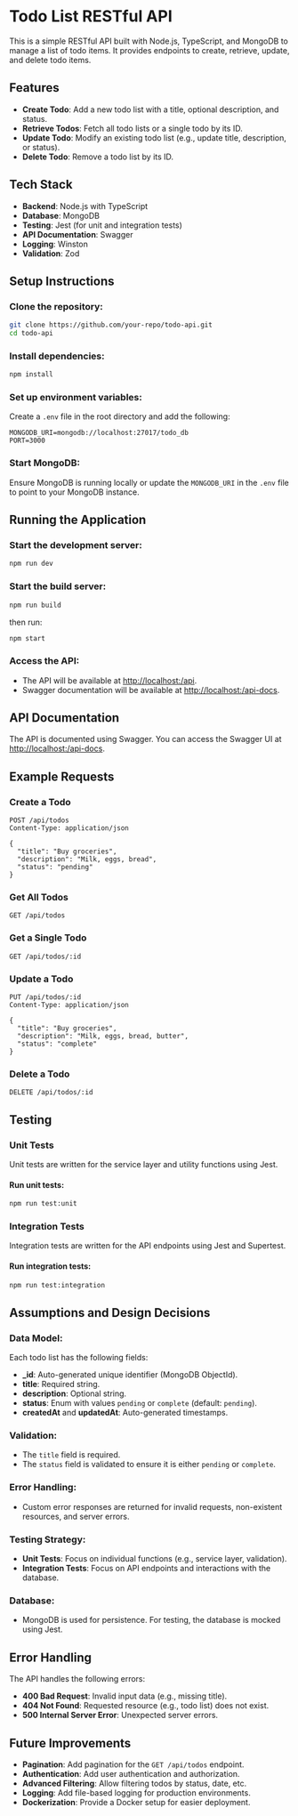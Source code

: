 # Todo List RESTful API

This is a simple RESTful API built with Node.js, TypeScript, and MongoDB to manage a list of todo items. It provides endpoints to create, retrieve, update, and delete todo items.



## Features
- **Create Todo**: Add a new todo list with a title, optional description, and status.
- **Retrieve Todos**: Fetch all todo lists or a single todo by its ID.
- **Update Todo**: Modify an existing todo list (e.g., update title, description, or status).
- **Delete Todo**: Remove a todo list by its ID.

## Tech Stack
- **Backend**: Node.js with TypeScript
- **Database**: MongoDB
- **Testing**: Jest (for unit and integration tests)
- **API Documentation**: Swagger
- **Logging**: Winston
- **Validation**: Zod

## Setup Instructions
### Clone the repository:
```bash
git clone https://github.com/your-repo/todo-api.git
cd todo-api
```
### Install dependencies:
```bash
npm install
```
### Set up environment variables:
Create a `.env` file in the root directory and add the following:
```
MONGODB_URI=mongodb://localhost:27017/todo_db
PORT=3000
```
### Start MongoDB:
Ensure MongoDB is running locally or update the `MONGODB_URI` in the `.env` file to point to your MongoDB instance.

## Running the Application
### Start the development server:
```bash
npm run dev
```

### Start the build server:
```bash
npm run build
```
then run:
```bash
npm start
```
### Access the API:
- The API will be available at [http://localhost:<PORT>/api](http://localhost:<PORT>/api).
- Swagger documentation will be available at [http://localhost:<PORT>/api-docs](http://localhost:<PORT>/api-docs).

## API Documentation
The API is documented using Swagger. You can access the Swagger UI at [http://localhost:<PORT>/api-docs](http://localhost:<PORT>/api-docs).

## Example Requests
### Create a Todo
```http
POST /api/todos
Content-Type: application/json

{
  "title": "Buy groceries",
  "description": "Milk, eggs, bread",
  "status": "pending"
}
```
### Get All Todos
```http
GET /api/todos
```
### Get a Single Todo
```http
GET /api/todos/:id
```
### Update a Todo
```http
PUT /api/todos/:id
Content-Type: application/json

{
  "title": "Buy groceries",
  "description": "Milk, eggs, bread, butter",
  "status": "complete"
}
```
### Delete a Todo
```http
DELETE /api/todos/:id
```

## Testing
### Unit Tests
Unit tests are written for the service layer and utility functions using Jest.
#### Run unit tests:
```bash
npm run test:unit
```
### Integration Tests
Integration tests are written for the API endpoints using Jest and Supertest.
#### Run integration tests:
```bash
npm run test:integration
```

## Assumptions and Design Decisions
### Data Model:
Each todo list has the following fields:
- **_id**: Auto-generated unique identifier (MongoDB ObjectId).
- **title**: Required string.
- **description**: Optional string.
- **status**: Enum with values `pending` or `complete` (default: `pending`).
- **createdAt** and **updatedAt**: Auto-generated timestamps.

### Validation:
- The `title` field is required.
- The `status` field is validated to ensure it is either `pending` or `complete`.

### Error Handling:
- Custom error responses are returned for invalid requests, non-existent resources, and server errors.

### Testing Strategy:
- **Unit Tests**: Focus on individual functions (e.g., service layer, validation).
- **Integration Tests**: Focus on API endpoints and interactions with the database.

### Database:
- MongoDB is used for persistence. For testing, the database is mocked using Jest.

## Error Handling
The API handles the following errors:
- **400 Bad Request**: Invalid input data (e.g., missing title).
- **404 Not Found**: Requested resource (e.g., todo list) does not exist.
- **500 Internal Server Error**: Unexpected server errors.

## Future Improvements
- **Pagination**: Add pagination for the `GET /api/todos` endpoint.
- **Authentication**: Add user authentication and authorization.
- **Advanced Filtering**: Allow filtering todos by status, date, etc.
- **Logging**: Add file-based logging for production environments.
- **Dockerization**: Provide a Docker setup for easier deployment.


